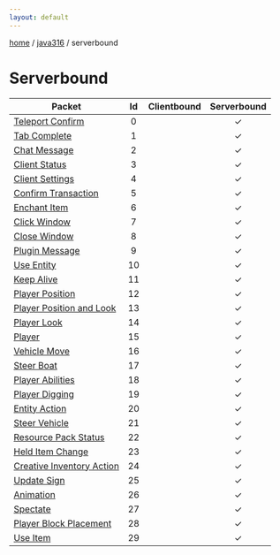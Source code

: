 ```yaml
---
layout: default
---
```


[home](/)  /  [java316](/protocol/java316)  /  serverbound

# Serverbound

Packet | Id | Clientbound | Serverbound
---|:---:|:---:|:---:
[Teleport Confirm](serverbound/teleport-confirm) | 0 |   | ✓
[Tab Complete](serverbound/tab-complete) | 1 |   | ✓
[Chat Message](serverbound/chat-message) | 2 |   | ✓
[Client Status](serverbound/client-status) | 3 |   | ✓
[Client Settings](serverbound/client-settings) | 4 |   | ✓
[Confirm Transaction](serverbound/confirm-transaction) | 5 |   | ✓
[Enchant Item](serverbound/enchant-item) | 6 |   | ✓
[Click Window](serverbound/click-window) | 7 |   | ✓
[Close Window](serverbound/close-window) | 8 |   | ✓
[Plugin Message](serverbound/plugin-message) | 9 |   | ✓
[Use Entity](serverbound/use-entity) | 10 |   | ✓
[Keep Alive](serverbound/keep-alive) | 11 |   | ✓
[Player Position](serverbound/player-position) | 12 |   | ✓
[Player Position and Look](serverbound/player-position-and-look) | 13 |   | ✓
[Player Look](serverbound/player-look) | 14 |   | ✓
[Player](serverbound/player) | 15 |   | ✓
[Vehicle Move](serverbound/vehicle-move) | 16 |   | ✓
[Steer Boat](serverbound/steer-boat) | 17 |   | ✓
[Player Abilities](serverbound/player-abilities) | 18 |   | ✓
[Player Digging](serverbound/player-digging) | 19 |   | ✓
[Entity Action](serverbound/entity-action) | 20 |   | ✓
[Steer Vehicle](serverbound/steer-vehicle) | 21 |   | ✓
[Resource Pack Status](serverbound/resource-pack-status) | 22 |   | ✓
[Held Item Change](serverbound/held-item-change) | 23 |   | ✓
[Creative Inventory Action](serverbound/creative-inventory-action) | 24 |   | ✓
[Update Sign](serverbound/update-sign) | 25 |   | ✓
[Animation](serverbound/animation) | 26 |   | ✓
[Spectate](serverbound/spectate) | 27 |   | ✓
[Player Block Placement](serverbound/player-block-placement) | 28 |   | ✓
[Use Item](serverbound/use-item) | 29 |   | ✓
